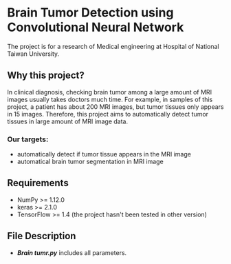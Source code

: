 # Brain Tumor Detection using Convolutional Neural Network
The project is for a research of Medical engineering at Hospital of National Taiwan University.
## Why this project?
In clinical diagnosis, checking brain tumor among a large amount of MRI images usually takes doctors much time. For example, in samples of this project, a patient has about 200 MRI images, but tumor tissues only appears in 15 images. Therefore, this project aims to automatically detect tumor tissues in large amount of MRI image data.

### Our targets:

 * automatically detect if tumor tissue appears in the MRI image
 * automatical brain tumor segmentation in MRI image

## Requirements
* NumPy >= 1.12.0
* keras >= 2.1.0
* TensorFlow >= 1.4 (the project hasn't been tested in other version)
## File Description
* ***Brain tumr.py*** includes all parameters.
